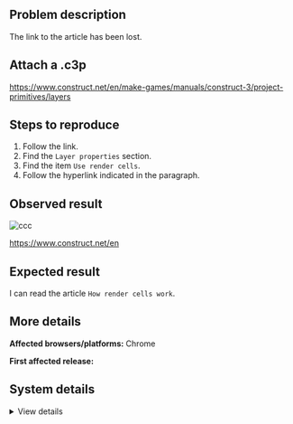 ## Problem description

The link to the article has been lost.

## Attach a .c3p

https://www.construct.net/en/make-games/manuals/construct-3/project-primitives/layers

## Steps to reproduce

1. Follow the link.
2. Find the `Layer properties` section.
3. Find the item `Use render cells`.
4. Follow the hyperlink indicated in the paragraph.

## Observed result

![ccc](https://user-images.githubusercontent.com/91274932/175827127-8c5821e2-c5b5-400a-a0df-d892c3f29b82.png)

https://www.construct.net/en

## Expected result

I can read the article `How render cells work`.

## More details



**Affected browsers/platforms:** Chrome

**First affected release:** 

## System details

<details><summary>View details</summary>

![inscryption](https://user-images.githubusercontent.com/91274932/175827374-34cc405b-90fe-4e6e-90e0-482114318fea.gif)

</details>
